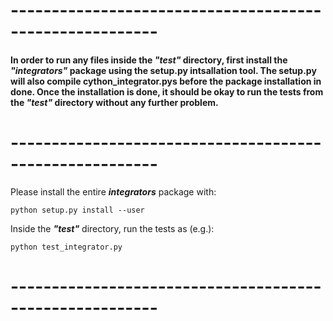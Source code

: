 # --------------------------------------------------------

#### In order to run any files inside the ___"test"___ directory, first install the ___"integrators"___ package using the setup.py intsallation tool. The setup.py will also compile cython_integrator.pys before the package installation in done. Once the installation is done, it should be okay to run the tests from the ___"test"___ directory without any further problem.

# --------------------------------------------------------


Please install the entire ___integrators___  package with:
	
	python setup.py install --user
	
Inside the ___"test"___ directory, run the tests as (e.g.):
	
	python test_integrator.py

# --------------------------------------------------------
